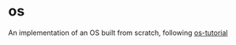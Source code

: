 # os
An implementation of an OS built from scratch, following [os-tutorial](https://github.com/cfenollosa/os-tutorial)
